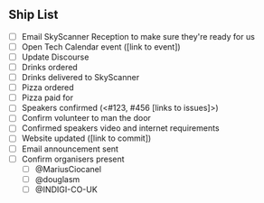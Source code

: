 ## Ship List
- [ ] Email SkyScanner Reception to make sure they're ready for us
- [ ] Open Tech Calendar event ([link to event])
- [ ] Update Discourse
- [ ] Drinks ordered
- [ ] Drinks delivered to SkyScanner
- [ ] Pizza ordered
- [ ] Pizza paid for
- [ ] Speakers confirmed (<#123, #456 [links to issues]>)
- [ ] Confirm volunteer to man the door
- [ ] Confirmed speakers video and internet requirements
- [ ] Website updated ([link to commit])
- [ ] Email announcement sent
- [ ] Confirm organisers present
    - [ ] @MariusCiocanel
    - [ ] @douglasm
    - [ ] @INDIGI-CO-UK
